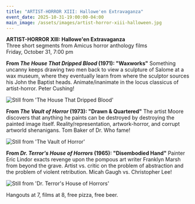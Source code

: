 ```yaml
---
title: "ARTIST-HORROR XIII: Hallowe'en Extravaganza"
event_date: 2025-10-31-19:00:00-04:00
main_image: /assets/images/artist-horror-xiii-halloween.jpg
---
```


**ARTIST-HORROR XIII: Hallowe'en Extravaganza**<br>
Three short segments from Amicus horror anthology films<br>
Friday, October 31, 7:00 pm

**From _The House That Dripped Blood_ (1971): "Waxworks"**
Something uncanny keeps drawing two men back to view a sculpture of Salome at a
wax museum, where they eventually learn from where the sculptor sources his John
the Baptist heads. Animate/inanimate in the locus classicus of artist-horror.
Peter Cushing!

<img src="{{ site.baseurl }}/assets/images/artist-horror-xiii-house-that-dripped-blood.jpg" alt="Still from 'The House That Dripped Blood'" />

**From _The Vault of Horror_ (1973): "Drawn & Quartered"**
The artist Moore discovers that anything he paints can be destroyed by
destroying the painted image itself. Reality/representation, artwork-horror, and
corrupt artworld shenanigans. Tom Baker of Dr. Who fame!

<img src="{{ site.baseurl }}/assets/images/artist-horror-xiii-vault-of-horror.jpg" alt="Still from 'The Vault of Horror'" />

**From _Dr. Terror's House of Horrors_ (1965): "Disembodied Hand"**
Painter Eric Lindor exacts revenge upon the pompous art writer Franklyn Marsh
from beyond the grave. Artist vs. critic on the problem of abstraction and the
problem of violent retribution. Micah Gaugh vs. Christopher Lee!

<img src="{{ site.baseurl }}/assets/images/artist-horror-xiii-dr-terror.jpg" alt="Still from 'Dr. Terror's House of Horrors'" />

Hangouts at 7, films at 8, free pizza, free beer.
